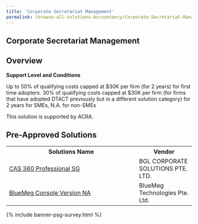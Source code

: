 ```yaml
---
title: 'Corporate Secretariat Management'
permalink: /browse-all-solutions-Accountancy/Corporate-Secretariat-Management
---
```


## Corporate Secretariat Management
## Overview

**Support Level and Conditions**

Up to 50% of qualifying costs capped at $30K per firm (for 2 years) for first time adopters. 30% of qualifying costs capped at $30K per firm (for firms that have adopted DTACT previously but in a different solution category) for 2 years for SMEs, N.A. for non-SMEs

This solution is supported by ACRA.

## Pre-Approved Solutions

<table>
<tr>
<th style='width: auto;'><b>Solutions Name</b></th>
<th style='width: 30%;'><b>Vendor</b></th>
</tr>
<tr>
<td><a href='/productivity-solutions-grant/solutionrepo/solution1393' target='_blank'>CAS 360 Professional SG</a><br></td>
<td>BGL CORPORATE SOLUTIONS PTE. LTD.</td>
</tr>
<tr>
<td><a href='/productivity-solutions-grant/solutionrepo/solution1416' target='_blank'>BlueMeg Console Version NA</a><br></td>
<td>BlueMeg Technologies Pte. Ltd.</td>
</tr>
</table>

{% include banner-psg-survey.html %}
